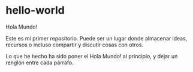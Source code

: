 # hello-world
Hola Mundo!

Este es mi primer repositorio. 
Puede ser un lugar donde almacenar ideas, recursos o incluso compartir y discutir cosas con otros. 

Lo que he hecho ha sido poner el Hola Mundo! al principio, y dejar un renglón entre cada párrafo.

